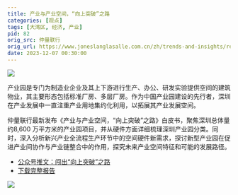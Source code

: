 ```yaml
---
title: 产业与产业空间，“向上突破”之路
categories: [观点]
tags: [大湾区, 经济, 产业]
pid: 82
orig_src: 仲量联行
orig_url: https://www.joneslanglasalle.com.cn/zh/trends-and-insights/research/the-upward-road-for-industrial-park-of-shenzhen
date: 2023-12-07 00:30:00
---
```


![](https://cos.pinlyu.com/posts/2023/82-banner.webp)

产业园是专门为制造业企业及其上下游进行生产、办公、研发实验提供空间的建筑物业，其主要形态包括标准厂房、多层厂房。作为中国产业园建设的先行者，深圳在产业发展中一直注重产业用地集约化利用，以拓展其产业发展空间。

仲量联行最新发布《产业与产业空间，“向上突破”之路》白皮书，聚焦深圳总体量约8,600 万平方米的产业园项目，并从硬件方面详细梳理深圳产业园分类。同时，深入分析新兴产业全流程生产环节中的空间硬件新需求，探讨新型产业园在促进产业间协作与产业链整合中的作用，探究未来产业空间特征和可能的发展路径。
<!-- more -->

- [公众号推文：闯出“向上突破”之路](https://mp.weixin.qq.com/s/JnBx4FLZYKI3fmtehdqDRQ)
- [下载完整报告](https://www.joneslanglasalle.com.cn/zh/trends-and-insights/research/the-upward-road-for-industrial-park-of-shenzhen)

![](https://cos.pinlyu.com/posts/2023/82-report-cover.webp#500x)